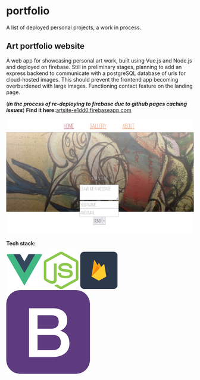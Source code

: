 # portfolio
A list of deployed personal projects, a work in process.

## Art portfolio website
A web app for showcasing personal art work, built using Vue.js and Node.js and deployed on firebase.
Still in preliminary stages, planning to add an express backend to communicate with a postgreSQL database of urls for cloud-hosted images. This should prevent the frontend app becoming overburdened with large images.
Functioning contact feature on the landing page.

(**_in the process of re-deploying to firebase due to github pages caching issues_**) 
**Find it here:**[artsite-e1dd0.firebaseapp.com](artsite-e1dd0.firebaseapp.com)

![artsite landing page](https://github.com/TortoiseLeaf/portfolio/blob/main/img/artsite.png?raw=true)

**Tech stack:**

![vue.js](https://github.com/TortoiseLeaf/portfolio/blob/main/img/vuejs.png) ![node.js](https://github.com/TortoiseLeaf/portfolio/blob/main/img/nodejs.png) ![firebase](https://github.com/TortoiseLeaf/portfolio/blob/main/img/firebase.png) ![bootstrap](https://github.com/TortoiseLeaf/portfolio/blob/main/img/bootstrap.png)
